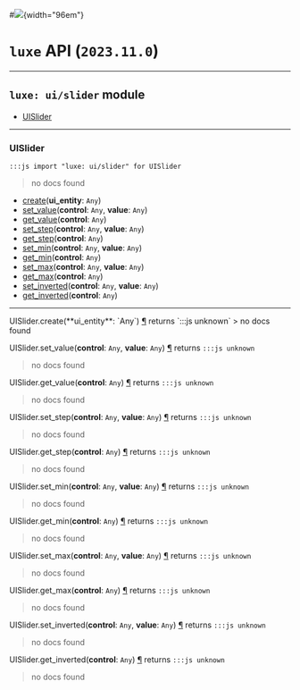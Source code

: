 #![](../../../../../../images/luxe-dark.svg){width="96em"}

# `luxe` API (`2023.11.0`)  


---

## `luxe: ui/slider` module

- [UISlider](#uislider)   

---

### UISlider
`:::js import "luxe: ui/slider" for UISlider`
> no docs found

- [create](#UISlider.create)(**ui_entity**: `Any`)
- [set_value](#UISlider.set_value+2)(**control**: `Any`, **value**: `Any`)
- [get_value](#UISlider.get_value)(**control**: `Any`)
- [set_step](#UISlider.set_step+2)(**control**: `Any`, **value**: `Any`)
- [get_step](#UISlider.get_step)(**control**: `Any`)
- [set_min](#UISlider.set_min+2)(**control**: `Any`, **value**: `Any`)
- [get_min](#UISlider.get_min)(**control**: `Any`)
- [set_max](#UISlider.set_max+2)(**control**: `Any`, **value**: `Any`)
- [get_max](#UISlider.get_max)(**control**: `Any`)
- [set_inverted](#UISlider.set_inverted+2)(**control**: `Any`, **value**: `Any`)
- [get_inverted](#UISlider.get_inverted)(**control**: `Any`)

<hr/>
<endpoint module="luxe: ui/slider" class="UISlider" signature="create(ui_entity : Any)"></endpoint>
<signature id="UISlider.create">UISlider.create(**ui_entity**: `Any`)
<a class="headerlink" href="#UISlider.create" title="Permanent link">¶</a></signature>
<span class='api_ret'>returns</span> `:::js unknown`
> no docs found   

<endpoint module="luxe: ui/slider" class="UISlider" signature="set_value(control : Any, value : Any)"></endpoint>
<signature id="UISlider.set_value+2">UISlider.set_value(**control**: `Any`, **value**: `Any`)
<a class="headerlink" href="#UISlider.set_value+2" title="Permanent link">¶</a></signature>
<span class='api_ret'>returns</span> `:::js unknown`
> no docs found   

<endpoint module="luxe: ui/slider" class="UISlider" signature="get_value(control : Any)"></endpoint>
<signature id="UISlider.get_value">UISlider.get_value(**control**: `Any`)
<a class="headerlink" href="#UISlider.get_value" title="Permanent link">¶</a></signature>
<span class='api_ret'>returns</span> `:::js unknown`
> no docs found   

<endpoint module="luxe: ui/slider" class="UISlider" signature="set_step(control : Any, value : Any)"></endpoint>
<signature id="UISlider.set_step+2">UISlider.set_step(**control**: `Any`, **value**: `Any`)
<a class="headerlink" href="#UISlider.set_step+2" title="Permanent link">¶</a></signature>
<span class='api_ret'>returns</span> `:::js unknown`
> no docs found   

<endpoint module="luxe: ui/slider" class="UISlider" signature="get_step(control : Any)"></endpoint>
<signature id="UISlider.get_step">UISlider.get_step(**control**: `Any`)
<a class="headerlink" href="#UISlider.get_step" title="Permanent link">¶</a></signature>
<span class='api_ret'>returns</span> `:::js unknown`
> no docs found   

<endpoint module="luxe: ui/slider" class="UISlider" signature="set_min(control : Any, value : Any)"></endpoint>
<signature id="UISlider.set_min+2">UISlider.set_min(**control**: `Any`, **value**: `Any`)
<a class="headerlink" href="#UISlider.set_min+2" title="Permanent link">¶</a></signature>
<span class='api_ret'>returns</span> `:::js unknown`
> no docs found   

<endpoint module="luxe: ui/slider" class="UISlider" signature="get_min(control : Any)"></endpoint>
<signature id="UISlider.get_min">UISlider.get_min(**control**: `Any`)
<a class="headerlink" href="#UISlider.get_min" title="Permanent link">¶</a></signature>
<span class='api_ret'>returns</span> `:::js unknown`
> no docs found   

<endpoint module="luxe: ui/slider" class="UISlider" signature="set_max(control : Any, value : Any)"></endpoint>
<signature id="UISlider.set_max+2">UISlider.set_max(**control**: `Any`, **value**: `Any`)
<a class="headerlink" href="#UISlider.set_max+2" title="Permanent link">¶</a></signature>
<span class='api_ret'>returns</span> `:::js unknown`
> no docs found   

<endpoint module="luxe: ui/slider" class="UISlider" signature="get_max(control : Any)"></endpoint>
<signature id="UISlider.get_max">UISlider.get_max(**control**: `Any`)
<a class="headerlink" href="#UISlider.get_max" title="Permanent link">¶</a></signature>
<span class='api_ret'>returns</span> `:::js unknown`
> no docs found   

<endpoint module="luxe: ui/slider" class="UISlider" signature="set_inverted(control : Any, value : Any)"></endpoint>
<signature id="UISlider.set_inverted+2">UISlider.set_inverted(**control**: `Any`, **value**: `Any`)
<a class="headerlink" href="#UISlider.set_inverted+2" title="Permanent link">¶</a></signature>
<span class='api_ret'>returns</span> `:::js unknown`
> no docs found   

<endpoint module="luxe: ui/slider" class="UISlider" signature="get_inverted(control : Any)"></endpoint>
<signature id="UISlider.get_inverted">UISlider.get_inverted(**control**: `Any`)
<a class="headerlink" href="#UISlider.get_inverted" title="Permanent link">¶</a></signature>
<span class='api_ret'>returns</span> `:::js unknown`
> no docs found   

